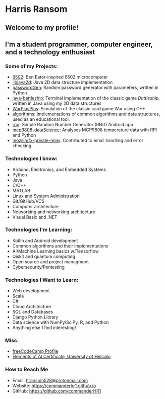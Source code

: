 # Harris Ransom
## Welcome to my profile!
## I'm a student programmer, computer engineer, and a technology enthusiast

### Some of my Projects:
* [6502](https://github.com/hransom528/6502): Ben Eater-inspired 6502 microcomputer
* [libjava2d](https://github.com/commanderHR1/libjava2d): Java 2D data structure implementation
* [passwordGen](https://github.com/commanderHR1/passwordGen): Random password generator with parameters, written in Python
* [java-battleship](https://github.com/commanderHR1/java-battleship): Terminal implementation of the classic game *Battleship*, written in Java using my 2D data structures
* [WarPlusPlus](https://github.com/commanderHR1/WarPlusPlus): Simulation of the classic card game War using C++ 
* [algorithms](https://github.com/commanderHR1/algorithms): Implementations of common algorithms and data structures, used as an educational tool.
* [rng](https://github.com/commanderHR1/rng): Simple Random Number Generator (RNG) Android app
* [mcp9808-dataScience](https://github.com/commanderHR1/mcp9808-dataScience): Analyses MCP9808 temperature data with RPI and Python
* [mozilla/fx-private-relay](https://github.com/mozilla/fx-private-relay): Contributed to email handling and error checking

### Technologies I know:
* Arduino, Electronics, and Embedded Systems
* Python
* Java
* C/C++
* MATLAB
* Linux and System Administration
* Git/GitHub/VCS
* Computer architecture
* Networking and networking architecture
* Visual Basic and .NET

### Technologies I'm Learning:
* Kotlin and Android development
* Common algorithms and their implementations
* AI/Machine Learning basics w/Tensorflow
* Qiskit and quantum computing
* Open source and project managment
* Cybersecurity/Pentesting

### Technologies I Want to Learn:
* Web development
* Scala
* C#
* Cloud Architecture
* SQL and Databases
* Django Python Library
* Data science with NumPy/SciPy, R, and Python
* Anything else I find interesting!

### Misc.
* [freeCodeCamp Profile](https://www.freecodecamp.org/commanderhr1)
* [Elements of AI Certificate, University of Helsinki](https://certificates.mooc.fi/validate/dlxm1ow4vng)

### How to Reach Me
* Email: <hransom528@protonmail.com>
* Website: <https://commanderhr1.github.io>
* GitHub: <https://github.com/commanderHR1>
